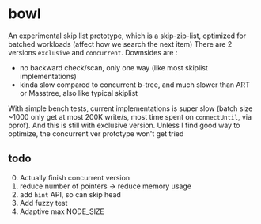 # bowl

An experimental skip list prototype, which is a skip-zip-list, optimized for batched workloads (affect how we search the next item)
There are 2 versions `exclusive` and `concurrent`.
Downsides are :

* no backward check/scan, only one way (like most skiplist implementations)
* kinda slow compared to concurrent b-tree, and much slower than ART or Masstree, also like typical skiplist

With simple bench tests, current implementations is super slow (batch size ~1000 only get at most 200K write/s, most time spent on `connectUntil`, via pprof). And this is still with exclusive version. Unless I find good way to optimize, the concurrent ver prototype won't get tried

## todo

0. Actually finish concurrent version
1. reduce number of pointers -> reduce memory usage
2. add `hint` API, so can skip head
3. Add fuzzy test
4. Adaptive max NODE_SIZE
